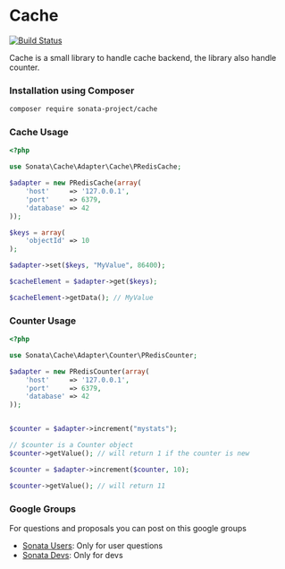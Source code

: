 Cache
=====

[![Build Status](https://secure.travis-ci.org/sonata-project/cache.png)](https://secure.travis-ci.org/#!/sonata-project/cache)

Cache is a small library to handle cache backend, the library also handle counter.

### Installation using Composer

```bash
composer require sonata-project/cache
```

### Cache Usage

```php
<?php

use Sonata\Cache\Adapter\Cache\PRedisCache;

$adapter = new PRedisCache(array(
    'host'     => '127.0.0.1',
    'port'     => 6379,
    'database' => 42
));

$keys = array(
    'objectId' => 10
);

$adapter->set($keys, "MyValue", 86400);

$cacheElement = $adapter->get($keys);

$cacheElement->getData(); // MyValue

```

### Counter Usage

```php
<?php

use Sonata\Cache\Adapter\Counter\PRedisCounter;

$adapter = new PRedisCounter(array(
    'host'     => '127.0.0.1',
    'port'     => 6379,
    'database' => 42
));


$counter = $adapter->increment("mystats");

// $counter is a Counter object
$counter->getValue(); // will return 1 if the counter is new

$counter = $adapter->increment($counter, 10);

$counter->getValue(); // will return 11

```

### Google Groups

For questions and proposals you can post on this google groups

* [Sonata Users](https://groups.google.com/group/sonata-users): Only for user questions
* [Sonata Devs](https://groups.google.com/group/sonata-devs): Only for devs
